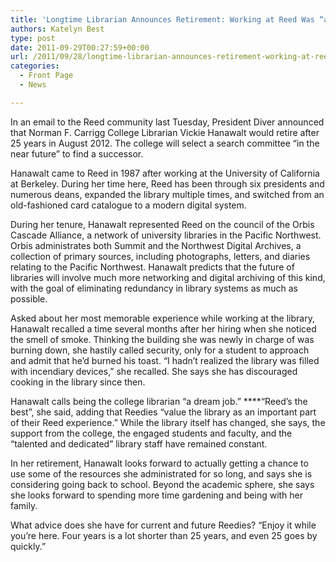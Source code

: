 ```yaml
---
title: 'Longtime Librarian Announces Retirement: Working at Reed Was “a Dream Job”'
authors: Katelyn Best
type: post
date: 2011-09-29T00:27:59+00:00
url: /2011/09/28/longtime-librarian-announces-retirement-working-at-reed-was-a-dream-job/
categories:
  - Front Page
  - News

---
```

In an email to the Reed community last Tuesday, President Diver announced that Norman F. Carrigg College Librarian Vickie Hanawalt would retire after 25 years in August 2012. The college will select a search committee “in the near future” to find a successor.

Hanawalt came to Reed in 1987 after working at the University of California at Berkeley. During her time here, Reed has been through six presidents and numerous deans, expanded the library multiple times, and switched from an old-fashioned card catalogue to a modern digital system.

During her tenure, Hanawalt represented Reed on the council of the Orbis Cascade Alliance, a network of university libraries in the Pacific Northwest. Orbis administrates both Summit and the Northwest Digital Archives, a collection of primary sources, including photographs, letters, and diaries relating to the Pacific Northwest. Hanawalt predicts that the future of libraries will involve much more networking and digital archiving of this kind, with the goal of eliminating redundancy in library systems as much as possible.

Asked about her most memorable experience while working at the library, Hanawalt recalled a time several months after her hiring when she noticed the smell of smoke. Thinking the building she was newly in charge of was burning down, she hastily called security, only for a student to approach and admit that he&#8217;d burned his toast. “I hadn&#8217;t realized the library was filled with incendiary devices,” she recalled. She says she has discouraged cooking in the library since then.

Hanawalt calls being the college librarian “a dream job.” ****“Reed&#8217;s the best”, she said, adding that Reedies “value the library as an important part of their Reed experience.” While the library itself has changed, she says, the support from the college, the engaged students and faculty, and the “talented and dedicated” library staff have remained constant.

In her retirement, Hanawalt looks forward to actually getting a chance to use some of the resources she administrated for so long, and says she is considering going back to school. Beyond the academic sphere, she says she looks forward to spending more time gardening and being with her family.

What advice does she have for current and future Reedies? “Enjoy it while you&#8217;re here. Four years is a lot shorter than 25 years, and even 25 goes by quickly.”